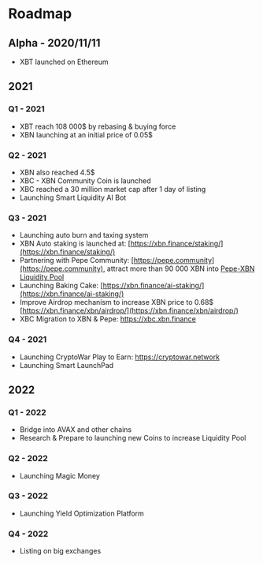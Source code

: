 # Roadmap

## Alpha - 2020/11/11

* XBT launched on Ethereum

## 2021

### Q1 - 2021

* XBT reach 108 000$ by rebasing & buying force
* XBN launching at an initial price of 0.05$

### Q2 - 2021

* XBN also reached 4.5$
* XBC - XBN Community Coin is launched
* XBC reached a 30 million market cap after 1 day of listing 
* Launching Smart Liquidity AI Bot 

### Q3 - 2021

* Launching auto burn and taxing system
* XBN Auto staking is launched at: [https://xbn.finance/staking/](https://xbn.finance/staking/)
* Partnering with Pepe Community: [https://pepe.community](https://pepe.community), attract more than 90 000 XBN into [Pepe-XBN Liquidity Pool](https://bscscan.com/token/0x547cbe0f0c25085e7015aa6939b28402eb0ccdac?a=0xa7b24a45e350ca7ade970cc0930b0e52ea5d16b4) 
* Launching Baking Cake: [https://xbn.finance/ai-staking/](https://xbn.finance/ai-staking/) 
* Improve Airdrop mechanism to increase XBN price to 0.68$ [https://xbn.finance/xbn/airdrop/](https://xbn.finance/xbn/airdrop/)
* XBC Migration to XBN & Pepe: https://xbc.xbn.finance

### Q4 - 2021

* Launching CryptoWar Play to Earn: [https://cryptowar.network ](https://cryptowar.network%20)
* Launching Smart LaunchPad

## 2022

### Q1 - 2022

* Bridge into AVAX and other chains
* Research & Prepare to launching new Coins to increase Liquidity Pool 

### Q2 - 2022

* Launching Magic Money

### Q3 - 2022

* Launching Yield Optimization Platform

### Q4 - 2022

* Listing on big exchanges 



